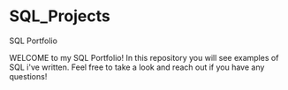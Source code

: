 # SQL_Projects
SQL Portfolio

WELCOME to my SQL Portfolio! In this repository you will see examples of SQL i've written. Feel free to take a look and reach out if you have any questions!
